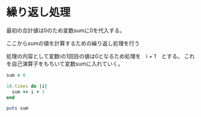 # 繰り返し処理
最初の合計値は0のため変数sumに0を代入する。

ここからsumの値を計算するための繰り返し処理を行う

処理の内容として変数iの1回目の値は0となるため処理を　i + 1　とする。
これを自己演算子をもちいて変数sumに入れていく。

```ruby
sum = 0

10.times do |i|
  sum += i + 1
end

puts sum
